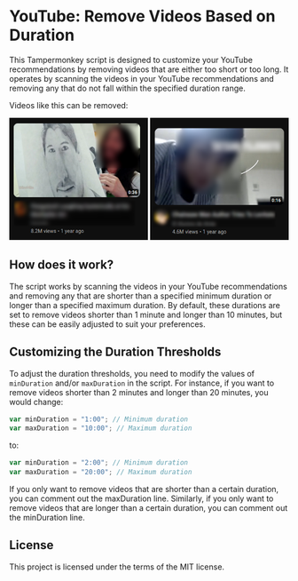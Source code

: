 # YouTube: Remove Videos Based on Duration

This Tampermonkey script is designed to customize your YouTube recommendations by removing videos that are either too short or too long. It operates by scanning the videos in your YouTube recommendations and removing any that do not fall within the specified duration range.

Videos like this can be removed:

<p float="left">
  <img src="image_example1.png" width=250 height=220>
  <img src="image_example2.png" width=250 height=220>
</p>

## How does it work?

The script works by scanning the videos in your YouTube recommendations and removing any that are shorter than a specified minimum duration or longer than a specified maximum duration. By default, these durations are set to remove videos shorter than 1 minute and longer than 10 minutes, but these can be easily adjusted to suit your preferences.

## Customizing the Duration Thresholds

To adjust the duration thresholds, you need to modify the values of `minDuration` and/or `maxDuration` in the script. For instance, if you want to remove videos shorter than 2 minutes and longer than 20 minutes, you would change:

```javascript
var minDuration = "1:00"; // Minimum duration
var maxDuration = "10:00"; // Maximum duration
```

to: 

```javascript
var minDuration = "2:00"; // Minimum duration
var maxDuration = "20:00"; // Maximum duration
```

If you only want to remove videos that are shorter than a certain duration, you can comment out the maxDuration line. Similarly, if you only want to remove videos that are longer than a certain duration, you can comment out the minDuration line.

## License
This project is licensed under the terms of the MIT license.
